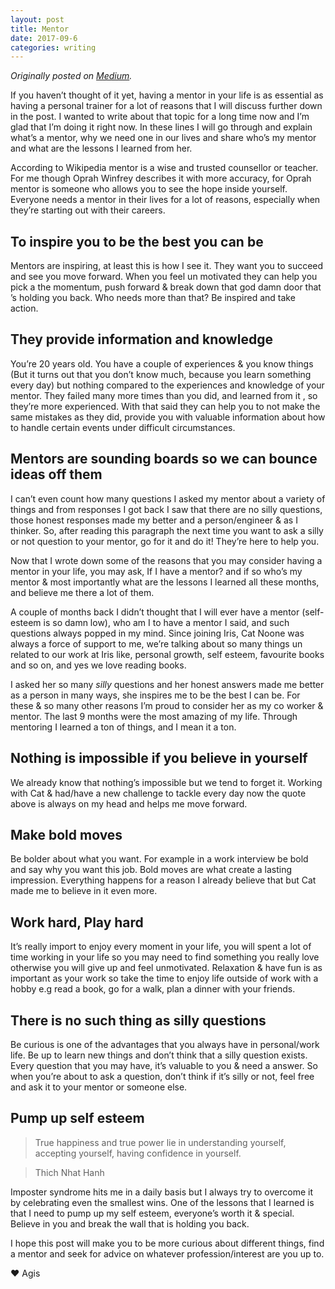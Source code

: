 ```yaml
---
layout: post
title: Mentor
date: 2017-09-6
categories: writing
---
```


_Originally posted on [Medium](https://medium.com/@AgisilaosTsaras/mentor-4a299cf24e5d)._

If you haven’t thought of it yet, having a mentor in your life is as essential as having a personal trainer for a lot of reasons that I will discuss further down in the post. I wanted to write about that topic for a long time now and I’m glad that I’m doing it right now. In these lines I will go through and explain what’s a mentor, why we need one in our lives and share who’s my mentor and what are the lessons I learned from her.

According to Wikipedia mentor is a wise and trusted counsellor or teacher. For me though Oprah Winfrey describes it with more accuracy, for Oprah mentor is someone who allows you to see the hope inside yourself. Everyone needs a mentor in their lives for a lot of reasons, especially when they’re starting out with their careers.

## To inspire you to be the best you can be

Mentors are inspiring, at least this is how I see it. They want you to succeed and see you move forward. When you feel un motivated they can help you pick a the momentum, push forward & break down that god damn door that ’s holding you back. Who needs more than that? Be inspired and take action.

## They provide information and knowledge

You’re 20 years old. You have a couple of experiences & you know things (But it turns out that you don’t know much, because you learn something every day) but nothing compared to the experiences and knowledge of your mentor. They failed many more times than you did, and learned from it , so they’re more experienced. With that said they can help you to not make the same mistakes as they did, provide you with valuable information about how to handle certain events under difficult circumstances.

## Mentors are sounding boards so we can bounce ideas off them

I can’t even count how many questions I asked my mentor about a variety of things and from responses I got back I saw that there are no silly questions, those honest responses made my better and a person/engineer & as I thinker. So, after reading this paragraph the next time you want to ask a silly or not question to your mentor, go for it and do it! They’re here to help you.

Now that I wrote down some of the reasons that you may consider having a mentor in your life, you may ask, If I have a mentor? and if so who’s my mentor & most importantly what are the lessons I learned all these months, and believe me there a lot of them.

A couple of months back I didn’t thought that I will ever have a mentor (self-esteem is so damn low), who am I to have a mentor I said, and such questions always popped in my mind. Since joining Iris, Cat Noone was always a force of support to me, we’re talking about so many things un related to our work at Iris like, personal growth, self esteem, favourite books and so on, and yes we love reading books.

 I asked her so many *silly* questions and her honest answers made me better as a person in many ways, she inspires me to be the best I can be. For these & so many other reasons I’m proud to consider her as my co worker & mentor.
The last 9 months were the most amazing of my life. Through mentoring I learned a ton of things, and I mean it a ton.

## Nothing is impossible if you believe in yourself

We already know that nothing’s impossible but we tend to forget it. Working with Cat & had/have a new challenge to tackle every day now the quote above is always on my head and helps me move forward.

## Make bold moves

Be bolder about what you want. For example in a work interview be bold and say why you want this job. Bold moves are what create a lasting impression.
Everything happens for a reason
I already believe that but Cat made me to believe in it even more.

## Work hard, Play hard

It’s really import to enjoy every moment in your life, you will spent a lot of time working in your life so you may need to find something you really love otherwise you will give up and feel unmotivated. Relaxation & have fun is as important as your work so take the time to enjoy life outside of work with a hobby e.g read a book, go for a walk, plan a dinner with your friends.

## There is no such thing as silly questions

Be curious is one of the advantages that you always have in personal/work life. Be up to learn new things and don’t think that a silly question exists. Every question that you may have, it’s valuable to you & need a answer. So when you’re about to ask a question, don’t think if it’s silly or not, feel free and ask it to your mentor or someone else.

## Pump up self esteem

 > True happiness and true power lie in understanding yourself, accepting yourself, having confidence in yourself.

>Thich Nhat Hanh

Imposter syndrome hits me in a daily basis but I always try to overcome it by celebrating even the smallest wins. One of the lessons that I learned is that I need to pump up my self esteem, everyone’s worth it & special. Believe in you and break the wall that is holding you back.

I hope this post will make you to be more curious about different things, find a mentor and seek for advice on whatever profession/interest are you up to.

❤️ Agis
